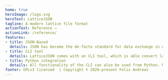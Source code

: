 ```yaml
---
home: true
heroImage: /logo.svg
heroText: LatticeJSON
tagline: A modern lattice file format
actionText: Reference →
actionLink: /reference/
features:
- title: JSON-Based
  details: JSON has become the de-facto standard for data exchange in web applications. It is able to describe complex data structures, has a simple syntax and is available in all common programming language. It is therefore an appropriate choice to characterize the magnetic lattice of a particle accelerator.
- title: CLI tool
  details: LatticeJSON comes with an CLI tool, which is able convert lattice files from and to other common formats (like elegant and MAD). It can validate LatticeJSON files upon sytnax as well as logical correctness and can be a real time saver due to its autoformatting capabilites.
- title: Python integration
  details: All functionality of the CLI can also be used from Python. Moreover it is possible to load lattices files directly into Python from a given URL.
footer: GPLv3 licensed  | Copyright © 2020-present Felix Andreas
---
```


